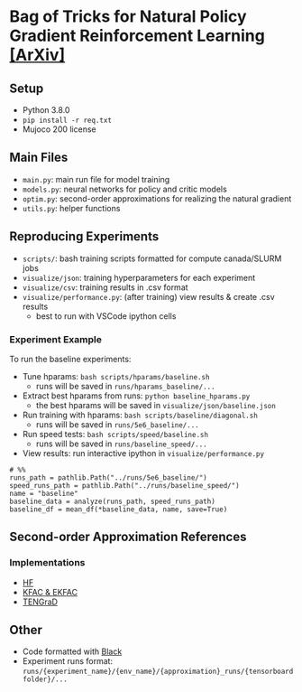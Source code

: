 # Bag of Tricks for Natural Policy Gradient Reinforcement Learning [[ArXiv]](https://arxiv.org/abs/2201.09104)

## Setup 

- Python 3.8.0
- `pip install -r req.txt`
- Mujoco 200 license

## Main Files

- `main.py`: main run file for model training 
- `models.py`: neural networks for policy and critic models 
- `optim.py`: second-order approximations for realizing the natural gradient 
- `utils.py`: helper functions 

## Reproducing Experiments

- `scripts/`: bash training scripts formatted for compute canada/SLURM jobs 
- `visualize/json`: training hyperparameters for each experiment 
- `visualize/csv`: training results in .csv format 
- `visualize/performance.py`: (after training) view results & create .csv results
    - best to run with VSCode ipython cells 

### Experiment Example

To run the baseline experiments:
- Tune hparams: `bash scripts/hparams/baseline.sh`
    - runs will be saved in `runs/hparams_baseline/...`
- Extract best hparams from runs: `python baseline_hparams.py`
    - the best hparams will be saved in `visualize/json/baseline.json`
- Run training with hparams: `bash scripts/baseline/diagonal.sh`
    - runs will be saved in `runs/5e6_baseline/...`
- Run speed tests: `bash scripts/speed/baseline.sh`
    - runs will be saved in `runs/baseline_speed/...`
- View results: run interactive ipython in `visualize/performance.py`

```
# %%
runs_path = pathlib.Path("../runs/5e6_baseline/")
speed_runs_path = pathlib.Path("../runs/baseline_speed/")
name = "baseline"
baseline_data = analyze(runs_path, speed_runs_path)
baseline_df = mean_df(*baseline_data, name, save=True)
```

## Second-order Approximation References

### Implementations
- [HF](https://github.com/ikostrikov/pytorch-trpo) 
- [KFAC & EKFAC](https://github.com/Thrandis/EKFAC-pytorch)
- [TENGraD](https://arxiv.org/abs/2106.03947v2)

## Other

- Code formatted with [Black](https://black.readthedocs.io/en/stable/index.html)
- Experiment runs format: `runs/{experiment_name}/{env_name}/{approximation}_runs/{tensorboard folder}/...`
